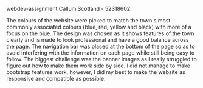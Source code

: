 webdev-assignment
Callum Scotland - 52318602

The colours of the website were picked to match the town's most commonly associated colours (blue, red, yellow and black) with more of a focus on the blue.
The design was chosen as it shows features of the town clearly and is made to look professional and have a good balance across the page.
The navigation bar was placed at the bottom of the page so as to avoid interfering with the information on each page while still being easy to follow.
The biggest challenge was the banner images as I really struggled to figure out how to make them work side by side.
I did not manage to make bootstrap features work, however, I did my best to make the website as responsive and compatible as possible.